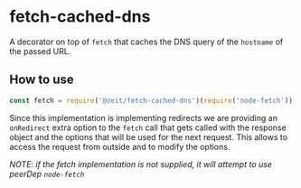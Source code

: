 # fetch-cached-dns

A decorator on top of `fetch` that caches the DNS query of the `hostname` of the passed URL.

## How to use

```js
const fetch = require('@zeit/fetch-cached-dns')(require('node-fetch'))
```

Since this implementation is implementing redirects we are providing an `onRedirect` extra 
option to the `fetch` call that gets called with the response object and the options that
will be used for the next request. This allows to access the request from outside and to
modify the options.

*NOTE: if the fetch implementation is not supplied, it will attempt to use peerDep `node-fetch`*
